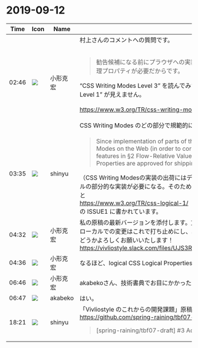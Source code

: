 # 2019-09-12

|Time|Icon|Name|Message|
|---|---|---|---|
|02:46|![](https://avatars.slack-edge.com/2019-06-22/674537731207_65d60a0f5a770df7a1a0_72.png)|小形克宏|村上さんのコメントへの質問です。<br><br><blockquote>勧告候補になる前にプラウザへの実装が進められた理由は、すでに勧告候補になっている CSS Writing Modes の実装に論理プロパティが必要だからです。</blockquote>“CSS Writing Modes Level 3” を読んでみたのですが、Normative References の項に “CSS Logical Properties and Values Level 1” が見えません。<br><br><https://www.w3.org/TR/css-writing-modes-3/#normative><br><br> CSS Writing Modes のどの部分で規範的に参照しているのでしょう。あるいはもっと違う事情があるということ？|
|03:35|![](https://avatars.slack-edge.com/2018-04-27/354445776386_e258f5ed5ba887b08668_72.jpg)|shinyu|<blockquote>Since implementation of parts of this module is effectively required for shipping an implementation of CSS Writing Modes on the Web (in order to correctly implement the default HTML styles), the CSSWG resolved that the requisite features in §2 Flow-Relative Values: block-start, block-end, inline-start, inline-end and §4 Flow-Relative Box Model Properties are approved for shipping.</blockquote>（CSS Writing Modesの実装の出荷にはデフォルトHTMLスタイルを定義するために論理プロパティが必要なので、このモジュールの部分的な実装が必要になる。そのためCSSWGはそれらプロパティの実装の出荷を承認した）<br>と<br><https://www.w3.org/TR/css-logical-1/><br>の ISSUE1 に書かれています。|
|04:32|![](https://avatars.slack-edge.com/2019-06-22/674537731207_65d60a0f5a770df7a1a0_72.png)|小形克宏|私の原稿の最新バージョンを添付します。文章細部の修正だけで、図版の量や位置に変更はありません。<br>ローカルでの変更はこれで打ち止めにし、以降の変更は校正の際におこないます。<br>どうかよろしくお願いいたします！<br>https://vivliostyle.slack.com/files/UJS3RCS86/FN9DY4B9N/20190912_vivliostyle_______________________________________.md|
|04:36|![](https://avatars.slack-edge.com/2019-06-22/674537731207_65d60a0f5a770df7a1a0_72.png)|小形克宏|なるほど、logical CSS Logical PropertiesのISSUEの、しかもCSS WGの投稿を引用する形だったのですね。よく分かりました。|
|06:46|![](https://avatars.slack-edge.com/2019-06-22/674537731207_65d60a0f5a770df7a1a0_72.png)|小形克宏|akabekoさん、技術書典でお目にかかった際、GitHubについてちょっと相談にのってもらえませんか。お願いします！|
|06:47|![](https://avatars.slack-edge.com/2019-05-15/624511073651_25909952cd7a069ceed2_72.png)|akabeko|はい。|
|18:21|![](https://avatars.slack-edge.com/2018-04-27/354445776386_e258f5ed5ba887b08668_72.jpg)|shinyu|「Vivliostyle のこれからの開発課題」原稿、完成してないけど、とりあえずプルリク<br><https://github.com/spring-raining/tbf07-draft/pull/3><br><blockquote>[spring-raining/tbf07-draft] #3 Add shinyu/draft (initial draft)</blockquote>|

